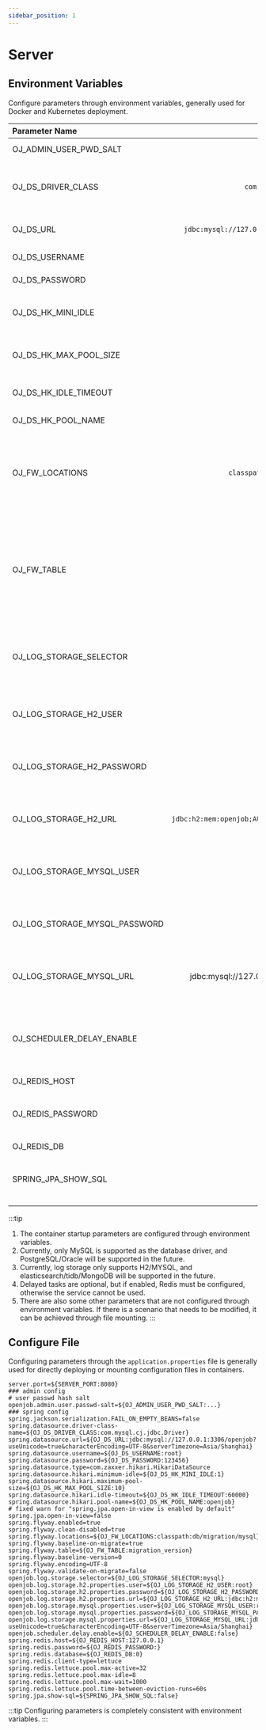 ```yaml
---
sidebar_position: 1
---
```


# Server

## Environment Variables

Configure parameters through environment variables, generally used for Docker and Kubernetes deployment.

| Parameter Name | Default Value | Description |
|:----------|---------------------------------------------------------------------------------------------------------:|:--:|
| OJ_ADMIN_USER_PWD_SALT | ... | Encryption salt |
| OJ_DS_DRIVER_CLASS | `com.mysql.cj.jdbc.Driver`| Database driver, using MYSQL as default. |
| OJ_DS_URL | `jdbc:mysql://127.0.0.1:3306/openjob?...` | Database URL address |
| OJ_DS_USERNAME | root | Database account |
| OJ_DS_PASSWORD | 123456 | Database password |
| OJ_DS_HK_MINI_IDLE | 1 | Connection pool minimum idle number |
| OJ_DS_HK_MAX_POOL_SIZE | 10| Connection pool maximum number |
| OJ_DS_HK_IDLE_TIMEOUT | 60000 | Connection pool idle timeout |
| OJ_DS_HK_POOL_NAME | openjob | Connection pool name |
| OJ_FW_LOCATIONS | `classpath:db/migration/mysql` | The file used for migrating tables and structure, generated by MYSQL as default. |
| OJ_FW_TABLE | `migration_version` | The table name used for recording migration history during the process of migrating tables and structure. |
| OJ_LOG_STORAGE_SELECTOR | mysql | Log storage driver type, using MYSQL database as default. |
| OJ_LOG_STORAGE_H2_USER | root| H2 database log storage, database account. |
| OJ_LOG_STORAGE_H2_PASSWORD | 123456 | H2 database log storage, database password. |
| OJ_LOG_STORAGE_H2_URL | `jdbc:h2:mem:openjob;AUTO_RECONNECT=TRUE...`| H2 database log storage, database URL. |
| OJ_LOG_STORAGE_MYSQL_USER | root| MYSQL database log storage, database account. |
| OJ_LOG_STORAGE_MYSQL_PASSWORD | 123456 | MYSQL database log storage, database password. |
| OJ_LOG_STORAGE_MYSQL_URL | jdbc:mysql://127.0.0.1:3306/openjob?... | MYSQL database log storage, database URL. |
| OJ_SCHEDULER_DELAY_ENABLE | false | Configure the enabled status of delayed tasks, using `false` as default. |
| OJ_REDIS_HOST | `127.0.0.1` | Redis host |
| OJ_REDIS_PASSWORD | - | Redis password, using empty as default. |
| OJ_REDIS_DB  | 0 | Redis db |
| SPRING_JPA_SHOW_SQL  | false | SQL printing status, using `false` as default. |

:::tip
1. The container startup parameters are configured through environment variables.
2. Currently, only MySQL is supported as the database driver, and PostgreSQL/Oracle will be supported in the future.
3. Currently, log storage only supports H2/MYSQL, and elasticsearch/tidb/MongoDB will be supported in the future.
4. Delayed tasks are optional, but if enabled, Redis must be configured, otherwise the service cannot be used.
5. There are also some other parameters that are not configured through environment variables. If there is a scenario that needs to be modified, it can be achieved through file mounting.
:::

## Configure File

Configuring parameters through the `application.properties` file is generally used for directly deploying or mounting configuration files in containers.

```shell
server.port=${SERVER_PORT:8080}
### admin config
# user passwd hash salt
openjob.admin.user.passwd-salt=${OJ_ADMIN_USER_PWD_SALT:...}
### spring config
spring.jackson.serialization.FAIL_ON_EMPTY_BEANS=false
spring.datasource.driver-class-name=${OJ_DS_DRIVER_CLASS:com.mysql.cj.jdbc.Driver}
spring.datasource.url=${OJ_DS_URL:jdbc:mysql://127.0.0.1:3306/openjob?useUnicode=true&characterEncoding=UTF-8&serverTimezone=Asia/Shanghai}
spring.datasource.username=${OJ_DS_USERNAME:root}
spring.datasource.password=${OJ_DS_PASSWORD:123456}
spring.datasource.type=com.zaxxer.hikari.HikariDataSource
spring.datasource.hikari.minimum-idle=${OJ_DS_HK_MINI_IDLE:1}
spring.datasource.hikari.maximum-pool-size=${OJ_DS_HK_MAX_POOL_SIZE:10}
spring.datasource.hikari.idle-timeout=${OJ_DS_HK_IDLE_TIMEOUT:60000}
spring.datasource.hikari.pool-name=${OJ_DS_HK_POOL_NAME:openjob}
# fixed warn for "spring.jpa.open-in-view is enabled by default"
spring.jpa.open-in-view=false
spring.flyway.enabled=true
spring.flyway.clean-disabled=true
spring.flyway.locations=${OJ_FW_LOCATIONS:classpath:db/migration/mysql}
spring.flyway.baseline-on-migrate=true
spring.flyway.table=${OJ_FW_TABLE:migration_version}
spring.flyway.baseline-version=0
spring.flyway.encoding=UTF-8
spring.flyway.validate-on-migrate=false
openjob.log.storage.selector=${OJ_LOG_STORAGE_SELECTOR:mysql}
openjob.log.storage.h2.properties.user=${OJ_LOG_STORAGE_H2_USER:root}
openjob.log.storage.h2.properties.password=${OJ_LOG_STORAGE_H2_PASSWORD:123456}
openjob.log.storage.h2.properties.url=${OJ_LOG_STORAGE_H2_URL:jdbc:h2:mem:openjob;AUTO_RECONNECT=TRUE;MODE=MySQL;DB_CLOSE_DELAY=-1;DATABASE_TO_UPPER=false;WRITE_DELAY=0;}
openjob.log.storage.mysql.properties.user=${OJ_LOG_STORAGE_MYSQL_USER:root}
openjob.log.storage.mysql.properties.password=${OJ_LOG_STORAGE_MYSQL_PASSWORD:123456}
openjob.log.storage.mysql.properties.url=${OJ_LOG_STORAGE_MYSQL_URL:jdbc:mysql://127.0.0.1:3306/openjob?useUnicode=true&characterEncoding=UTF-8&serverTimezone=Asia/Shanghai}
openjob.scheduler.delay.enable=${OJ_SCHEDULER_DELAY_ENABLE:false}
spring.redis.host=${OJ_REDIS_HOST:127.0.0.1}
spring.redis.password=${OJ_REDIS_PASSWORD:}
spring.redis.database=${OJ_REDIS_DB:0}
spring.redis.client-type=lettuce
spring.redis.lettuce.pool.max-active=32
spring.redis.lettuce.pool.max-idle=8
spring.redis.lettuce.pool.max-wait=1000
spring.redis.lettuce.pool.time-between-eviction-runs=60s
spring.jpa.show-sql=${SPRING_JPA_SHOW_SQL:false}
```

:::tip
Configuring parameters is completely consistent with environment variables.
:::